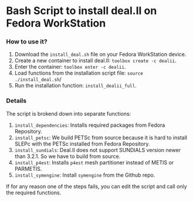 # Bash Script to install deal.II on Fedora WorkStation

### How to use it?

 1. Download the `install_deal.sh` file on your Fedora WorkStation device.
 2. Create a new container to install deal.II: `toolbox create -c dealii`.
 3. Enter the container: `toolbox enter -c dealii`.
 4. Load functions from the installation script file: `source ./install_deal.sh`/
 5. Run the installation function: `install_dealii_full`.

### Details

The script is brokend down into separate functions:

 1. `install_dependencies`: Installs required packages from Fedora Repository.
 2. `install_petsc`: We build PETSc from source because it is hard to install SLEPc with the PETSc installed from Fedora Repository.
 3. `install_sundials`: Deal.II does not support SUNDIALS version newer than 3.2.1. So we have to build from source.
 4. `install_p4est`: Installs `p4est` mesh partitioner instead of METIS or PARMETIS.
 5. `install_symengine`: Install `symengine` from the Github repo.

If for any reason one of the steps fails, you can edit the script and call only the required functions.
